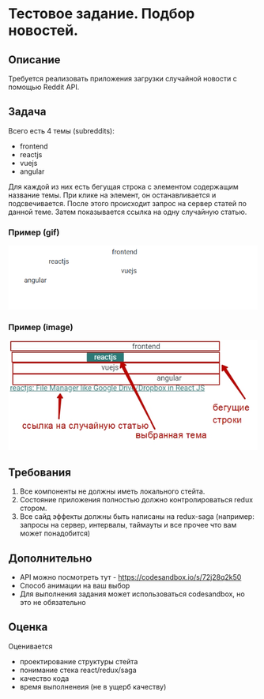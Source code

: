 # Тестовое задание. Подбор новостей.

## Описание
Требуется реализовать приложения загрузки случайной новости с помощью Reddit API.

## Задача
Всего есть 4 темы (subreddits):
- frontend
- reactjs
- vuejs
- angular

Для каждой из них есть бегущая строка с элементом содержащим название темы.
При клике на элемент, он останавливается и подсвечивается.
После этого происходит запрос на сервер статей по данной теме.
Затем показывается ссылка на одну случайную статью.

### Пример (gif)

![alt gif_ex](https://raw.githubusercontent.com/dsvgit/redux-test/master/gif-demo-1.gif)

### Пример (image)

![alt image_ex](https://raw.githubusercontent.com/dsvgit/redux-test/master/jpg-demo-1.jpg)

## Требования
1. Все компоненты не должны иметь локального стейта.
2. Состояние приложения полностью должно контролироваться redux стором.
3. Все сайд эффекты должны быть написаны на redux-saga (например: запросы на сервер, интервалы, таймауты и все прочее что вам может понадобится)

## Дополнительно
- API можно посмотреть тут - https://codesandbox.io/s/72j28q2k50
- Способ анимации на ваш выбор
- Для выполнения задания может использоваться codesandbox, но это не обязательно

## Оценка
Оценивается
- проектирование структуры стейта
- понимание стека react/redux/saga
- качество кода
- время выполненеия (не в ущерб качеству)
